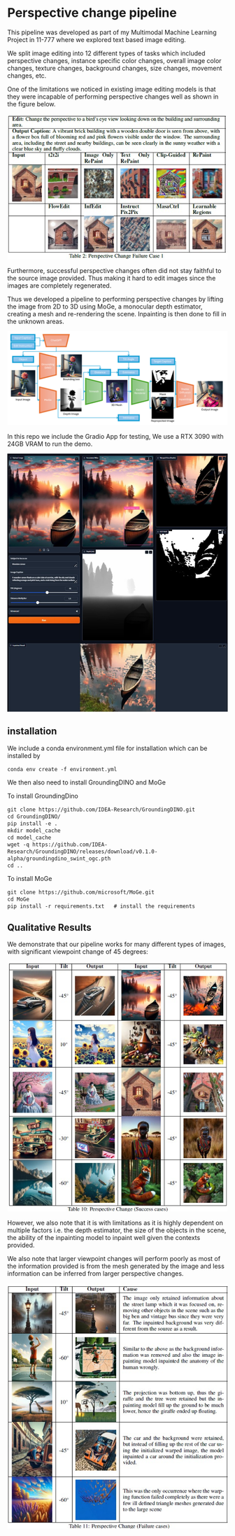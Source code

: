 # Perspective change pipeline

This pipeline was developed as part of my Multimodal Machine Learning Project in 11-777 where we explored text based image editing. 

We split image editing into 12 different types of tasks which included perspective changes, instance specific color changes, overall image color changes, texture changes, background changes, size changes, movement changes, etc.

One of the limitations we noticed in existing image editing models is that they were incapable of performing perspective changes well as shown in the figure below.

![Perspective failure](media/Perspective_Failure.jpg "Images generated by existing models")

Furthermore, successful perspective changes often did not stay faithful to the source image provided. Thus making it hard to edit images since the images are completely regenerated.

Thus we developed a pipeline to performing perspective changes by lifting the image from 2D to 3D using MoGe, a monocular depth estimator, creating a mesh and re-rendering the scene. Inpainting is then done to fill in the unknown areas.

![Perspective approach](media/Perspective_Approach.png "Our Approach")

In this repo we include the Gradio App for testing, We use a RTX 3090 with 24GB VRAM to run the demo. 

![Gradio](media/Gradio.jpg "Screenshot of Gradio")


## installation

We include a conda environment.yml file for installation which can be installed by 
```
conda env create -f environment.yml
```

We then also need to install GroundingDINO and MoGe

To install GroundingDino
```
git clone https://github.com/IDEA-Research/GroundingDINO.git
cd GroundingDINO/
pip install -e .
mkdir model_cache
cd model_cache
wget -q https://github.com/IDEA-Research/GroundingDINO/releases/download/v0.1.0-alpha/groundingdino_swint_ogc.pth
cd ..
```

To install MoGe
```
git clone https://github.com/microsoft/MoGe.git
cd MoGe
pip install -r requirements.txt   # install the requirements
```

## Qualitative Results

We demonstrate that our pipeline works for many different types of images, with significant viewpoint change of 45 degrees:


![Success Cases](media/Success_Cases.jpg "Success Cases")

However, we also note that it is with limitations as it is highly dependent on multiple factors i.e. the depth estimator, the size of the objects in the scene, the ability of the inpainting model to inpaint well given the contexts provided.

We also note that larger viewpoint changes will perform poorly as most of the information provided is from the mesh generated by the image and less information can be inferred from larger perspective changes.


![Failure Cases](media/Failure_Cases.jpg "Failure Cases")